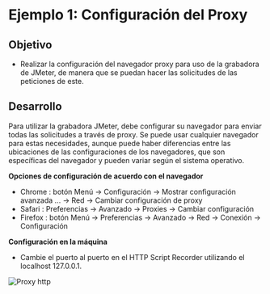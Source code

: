 # Ejemplo 1: Configuración del Proxy

## Objetivo

* Realizar la configuración del navegador proxy para uso de la grabadora de JMeter, de manera que se puedan hacer las solicitudes de las peticiones de este.

## Desarrollo

Para utilizar la grabadora JMeter, debe configurar su navegador para enviar todas las solicitudes a través de proxy. Se puede usar cualquier navegador para estas necesidades, aunque puede haber diferencias entre las ubicaciones de las configuraciones de los navegadores, que son específicas del navegador y pueden variar según el sistema operativo.

**Opciones de configuración de acuerdo con el navegador**

* Chrome : botón Menú -> Configuración -> Mostrar configuración avanzada ... -> Red -> Cambiar configuración de proxy
* Safari : Preferencias -> Avanzado -> Proxies -> Cambiar configuración
* Firefox : botón Menú -> Preferencias -> Avanzado -> Red -> Conexión -> Configuración

**Configuración en la máquina**

* Cambie el puerto al puerto en el HTTP Script Recorder utilizando el localhost 127.0.0.1.

![Proxy http](https://user-images.githubusercontent.com/22419786/155257299-cbfcbd89-fe18-464a-9230-4d3a0299798a.png)
